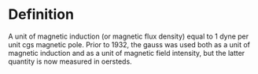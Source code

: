 # Definition

A unit of magnetic induction (or magnetic flux density) equal to 1 dyne
per unit cgs magnetic pole. Prior to 1932, the gauss was used both as a
unit of magnetic induction and as a unit of magnetic field intensity,
but the latter quantity is now measured in oersteds.
